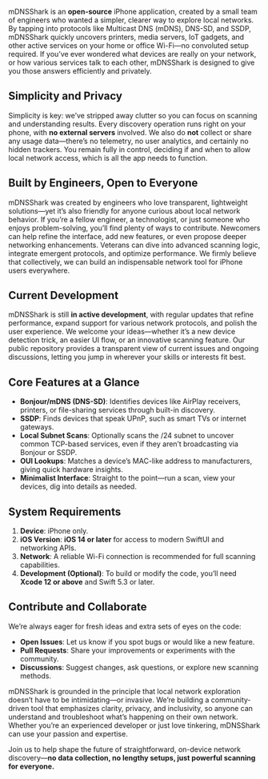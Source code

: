 mDNSShark is an **open-source** iPhone application, created by a small team of engineers who wanted a simpler, clearer way to explore local networks. By tapping into protocols like Multicast DNS (mDNS), DNS-SD, and SSDP, mDNSShark quickly uncovers printers, media servers, IoT gadgets, and other active services on your home or office Wi-Fi—no convoluted setup required. If you’ve ever wondered what devices are really on your network, or how various services talk to each other, mDNSShark is designed to give you those answers efficiently and privately.

## Simplicity and Privacy  

Simplicity is key: we’ve stripped away clutter so you can focus on scanning and understanding results. Every discovery operation runs right on your phone, with **no external servers** involved. We also do **not** collect or share any usage data—there’s no telemetry, no user analytics, and certainly no hidden trackers. You remain fully in control, deciding if and when to allow local network access, which is all the app needs to function.

## Built by Engineers, Open to Everyone  

mDNSShark was created by engineers who love transparent, lightweight solutions—yet it’s also friendly for anyone curious about local network behavior. If you’re a fellow engineer, a technologist, or just someone who enjoys problem-solving, you’ll find plenty of ways to contribute. Newcomers can help refine the interface, add new features, or even propose deeper networking enhancements. Veterans can dive into advanced scanning logic, integrate emergent protocols, and optimize performance. We firmly believe that collectively, we can build an indispensable network tool for iPhone users everywhere.

## Current Development  

mDNSShark is still **in active development**, with regular updates that refine performance, expand support for various network protocols, and polish the user experience. We welcome your ideas—whether it’s a new device detection trick, an easier UI flow, or an innovative scanning feature. Our public repository provides a transparent view of current issues and ongoing discussions, letting you jump in wherever your skills or interests fit best.

## Core Features at a Glance  

- **Bonjour/mDNS (DNS-SD)**: Identifies devices like AirPlay receivers, printers, or file-sharing services through built-in discovery.  
- **SSDP**: Finds devices that speak UPnP, such as smart TVs or internet gateways.  
- **Local Subnet Scans**: Optionally scans the /24 subnet to uncover common TCP-based services, even if they aren’t broadcasting via Bonjour or SSDP.  
- **OUI Lookups**: Matches a device’s MAC-like address to manufacturers, giving quick hardware insights.  
- **Minimalist Interface**: Straight to the point—run a scan, view your devices, dig into details as needed.  

## System Requirements  

1. **Device**: iPhone only.  
2. **iOS Version**: **iOS 14 or later** for access to modern SwiftUI and networking APIs.  
3. **Network**: A reliable Wi-Fi connection is recommended for full scanning capabilities.  
4. **Development (Optional)**: To build or modify the code, you’ll need **Xcode 12 or above** and Swift 5.3 or later.  

## Contribute and Collaborate  

We’re always eager for fresh ideas and extra sets of eyes on the code:  

- **Open Issues**: Let us know if you spot bugs or would like a new feature.  
- **Pull Requests**: Share your improvements or experiments with the community.  
- **Discussions**: Suggest changes, ask questions, or explore new scanning methods.  

mDNSShark is grounded in the principle that local network exploration doesn’t have to be intimidating—or invasive. We’re building a community-driven tool that emphasizes clarity, privacy, and inclusivity, so anyone can understand and troubleshoot what’s happening on their own network. Whether you’re an experienced developer or just love tinkering, mDNSShark can use your passion and expertise.  

Join us to help shape the future of straightforward, on-device network discovery—**no data collection, no lengthy setups, just powerful scanning for everyone.**

